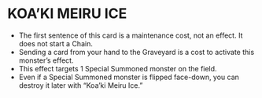 # KOA’KI MEIRU ICE

*   The first sentence of this card is a maintenance cost, not an effect. It does not start a Chain.
*   Sending a card from your hand to the Graveyard is a cost to activate this monster’s effect.
*   This effect targets 1 Special Summoned monster on the field.
*   Even if a Special Summoned monster is flipped face-down, you can destroy it later with “Koa’ki Meiru Ice.”
